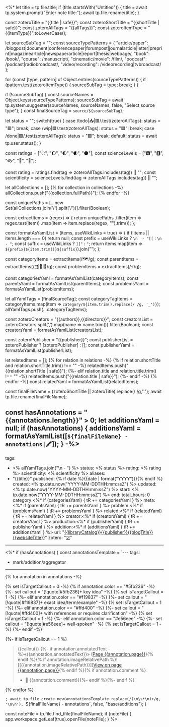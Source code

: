 <%*
let title = tp.file.title;
if (title.startsWith("Untitled")) {
    title = await tp.system.prompt("Enter note title:");
    await tp.file.rename(title);
}

const zoteroTitle = "{{title | safe}}";
const zoteroShortTitle = "{{shortTitle | safe}}";
const zoteroAllTags = "{{allTags}}";
const zoteroItemType = "{{itemType}}".toLowerCase();

let sourceSubTag = "";
const sourceTypePatterns = {
    "article/paper": /blogpost|document|conferencepaper|forumpost|journalarticle|letter|preprint|magazinearticle|newspaperarticle|report|thesis|webpage/,
    "book": /book/,
    "course": /manuscript/,
    "cinematic/movie": /film/,
    "podcast": /podcast|radiobroadcast/,
    "video/recording": /videorecording|tvbroadcast/
};

for (const [type, pattern] of Object.entries(sourceTypePatterns)) {
    if (pattern.test(zoteroItemType)) {
        sourceSubTag = type;
        break;
    }
}

if (!sourceSubTag) {
    const sourceNames = Object.keys(sourceTypePatterns);
    sourceSubTag = await tp.system.suggester(sourceNames, sourceNames, false, "Select source type");
}
const finalSourceTag = `source/${sourceSubTag}`;

let status = "";
switch(true) {
    case /todo|📥|🟥/.test(zoteroAllTags): status = "🟥"; break;
    case /wip|🟦/.test(zoteroAllTags): status = "🟦"; break;
    case /done|🟩/.test(zoteroAllTags): status = "🟩"; break;
    default: status = await tp.user.status();
}

const ratings = ["🌕", "🌔", "🌓", "🌒", "🌑"];
const scienceLevels = ["🅰️", "🅱️", "👓", "📢", "💬"];

const rating = ratings.find(tag => zoteroAllTags.includes(tag)) || "";
const scientificity = scienceLevels.find(tag => zoteroAllTags.includes(tag)) || "";

let allCollections = [];
{% for collection in collections -%}
allCollections.push("{{collection.fullPath}}");
{% endfor -%}

const uniquePaths = [...new Set(allCollections.join('/').split('/'))].filter(Boolean);

const extractItems = (regex) => {
    return uniquePaths
        .filter(item => regex.test(item))
        .map(item => item.replace(regex, "").trim());
};

const formatAsYamlList = (items, useWikiLinks = true) => {
    if (!items || items.length === 0) return null;
    const prefix = useWikiLinks ? `\n  - "[[` : `\n  - "`;
    const suffix = useWikiLinks ? `]]"` : `"`;
    return items.map(item => `${prefix}${item.trim()}${suffix}`).join("");
};

const categoryItems = extractItems(/🗺️/g);
const parentItems = extractItems(/⇶|🔬|🔎/g);
const problemItems = extractItems(/⚡️/g);

const categoriesYaml = formatAsYamlList(categoryItems);
const parentsYaml = formatAsYamlList(parentItems);
const problemsYaml = formatAsYamlList(problemItems);

let allYamlTags = [finalSourceTag];
const categoryTagItems = categoryItems.map(item => `category/${item.trim().replace(/ /g, '_')}`);
allYamlTags.push(...categoryTagItems);

const zoteroCreators = "{{authors}},{{directors}}";
const creatorsList = zoteroCreators.split(',').map(name => name.trim()).filter(Boolean);
const creatorsYaml = formatAsYamlList(creatorsList);

const zoteroPublisher = "{{publisher}}";
const publisherList = zoteroPublisher ? [zoteroPublisher] : [];
const publisherYaml = formatAsYamlList(publisherList);

let relatedItems = [];
{% for relation in relations -%}
    {% if relation.shortTitle and relation.shortTitle.trim() !== "" -%}
        relatedItems.push("{{relation.shortTitle | safe}}");
    {%- elif relation.title and relation.title.trim() !== "" -%}
        relatedItems.push("{{relation.title | safe}}");
    {%- endif -%}
{% endfor -%}
const relatedYaml = formatAsYamlList(relatedItems);

const finalFileName = (zoteroShortTitle || zoteroTitle).replace(/:/g,".");
await tp.file.rename(finalFileName);

const hasAnnotations = "{{annotations.length}}" > 0;
let additionsYaml = null;
if (hasAnnotations) {
    additionsYaml = formatAsYamlList([`${finalFileName} - annotations|🖍`]);
}
-%>
---
tags:
  - <% allYamlTags.join("\n  - ") %>
status: <% status %>
rating: <% rating %>
scientificity: <% scientificity %>
aliases:
  - "{{title}}"
published: {% if date %}{{date | format("YYYY")}}{% endif %}
created: <% tp.date.now("YYYY-MM-DDTHH:mm:ssZ") %>
updated: <% tp.date.now("YYYY-MM-DDTHH:mm:ssZ") %>
start: <% tp.date.now("YYYY-MM-DDTHH:mm:ssZ") %>
end:
total_hours: 0
category:<%* if (categoriesYaml) { tR += categoriesYaml } %>
meta:<%* if (parentsYaml) { tR += parentsYaml } %>
problem:<%* if (problemsYaml) { tR += problemsYaml } %>
related:<%* if (relatedYaml) { tR += relatedYaml } %>
creator:<%* if (creatorsYaml) { tR += creatorsYaml } %>
production:<%* if (publisherYaml) { tR += publisherYaml } %>
addition:<%* if (additionsYaml) { tR += additionsYaml } %>
url: "[{{libraryCatalog}}{{publisher}}{{blogTitle}}{{websiteTitle}}]({{url}})"
zotero: "[🇿](zotero://select/items/@{{citekey}})"
---

<%*
if (hasAnnotations) {
    const annotationsTemplate = `---
tags:
  - mark/addition/aggregator
---

{% for annotation in annotations -%}

{% set isTargetCallout = 0 -%}
{% if annotation.color == "#5fb236" -%}
    {%- set callout = "[!quote|#5fb236]+ key idea" -%}
    {% set isTargetCallout = 1 -%}
{%- elif annotation.color == "#f19837" -%}
    {%- set callout = "[!quote|#f19837]+ exact idea/term/example" -%}
    {% set isTargetCallout = 1 -%}
{%- elif annotation.color == "#ffd400" -%}
    {%- set callout = "[!quote|#ffd400]+ with references or requires clarification" -%}
    {% set isTargetCallout = 1 -%}
{%- elif annotation.color == "#e56eee" -%}
    {%- set callout = "[!quote|#e56eee]+ well-spoken" -%}
    {% set isTargetCallout = 1 -%}
{%- endif -%}

{%- if isTargetCallout == 1 %}
> {{callout}}
> {%- if annotation.annotatedText -%}«{{annotation.annotatedText}}» ([Page {{annotation.page}}](zotero://open-pdf/library/items/{{annotation.attachment.itemKey}}?page={{annotation.page}}&annotation={{annotation.id}})){% endif %}{% if annotation.imageRelativePath %}![[{{annotation.imageRelativePath}}]][View on page {{annotation.page}}](zotero://open-pdf/library/items/{{annotation.attachment.itemKey}}?page={{annotation.page}}){% endif %}{% if annotation.comment %}
>
> - 💎 {{annotation.comment}}{%- endif %}{%- endif %}

{% endfor %}

`;
    await tp.file.create_new(annotationsTemplate.replace(/(\n\s*\n)+/g, '\n\n'), `${finalFileName} - annotations`, false, "base/additions");
}

const noteFile = tp.file.find_tfile(finalFileName);
if (noteFile) {
    app.workspace.getLeaf(true).openFile(noteFile);
}
%>
